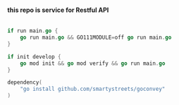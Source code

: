 #### this repo is service for Restful API

```go

if run main.go {
    go run main.go && GO111MODULE=off go run main.go
}

if init develop {
    go mod init && go mod verify && go run main.go
}

dependency(
    "go install github.com/smartystreets/goconvey"
)

```
